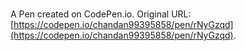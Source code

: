 # 

A Pen created on CodePen.io. Original URL: [https://codepen.io/chandan99395858/pen/rNyGzqd](https://codepen.io/chandan99395858/pen/rNyGzqd).


